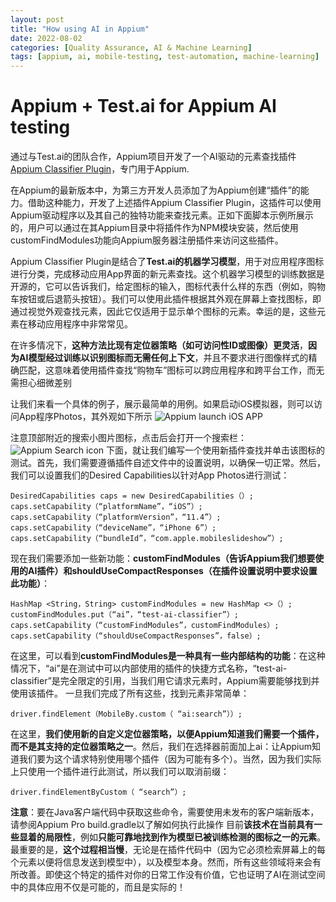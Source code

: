 ```yaml
---
layout: post
title: "How using AI in Appium"
date: 2022-08-02
categories: [Quality Assurance, AI & Machine Learning]
tags: [appium, ai, mobile-testing, test-automation, machine-learning]
---
```


# Appium + Test.ai for Appium AI testing
通过与Test.ai的团队合作，Appium项目开发了一个AI驱动的元素查找插件[Appium Classifier Plugin](https://github.com/testdotai/appium-classifier-plugin)，专门用于Appium.

在Appium的最新版本中，为第三方开发人员添加了为Appium创建“插件”的能力。借助这种能力，开发了上述插件Appium Classifier Plugin，这插件可以使用Appium驱动程序以及其自己的独特功能来查找元素。正如下面脚本示例所展示的，用户可以通过在其Appium目录中将插件作为NPM模块安装，然后使用customFindModules功能向Appium服务器注册插件来访问这些插件。

Appium Classifier Plugin是结合了**Test.ai的机器学习模型**，用于对应用程序图标进行分类，完成移动应用App界面的新元素查找。这个机器学习模型的训练数据是开源的，它可以告诉我们，给定图标的输入，图标代表什么样的东西（例如，购物车按钮或后退箭头按钮）。我们可以使用此插件根据其外观在屏幕上查找图标，即通过视觉外观查找元素，因此它仅适用于显示单个图标的元素。幸运的是，这些元素在移动应用程序中非常常见。

在许多情况下，**这种方法比现有定位器策略（如可访问性ID或图像）更灵活**，**因为AI模型经过训练以识别图标而无需任何上下文**，并且不要求进行图像样式的精确匹配，这意味着使用插件查找“购物车”图标可以跨应用程序和跨平台工作，而无需担心细微差别

让我们来看一个具体的例子，展示最简单的用例。如果启动iOS模拟器，则可以访问App程序Photos，其外观如下所示
![Appium launch iOS APP](https://mmbiz.qpic.cn/mmbiz_png/CMOUUEcN8FdaibD31h2CBSw679F1pbsT77ZZfNnRca1Kpd0cBwNtwB9qrICuMicARvsPrlu5xibK6wQlia90kibYvGA/640?wx_fmt=png&wxfrom=5&wx_lazy=1&wx_co=1)

注意顶部附近的搜索小图片图标，点击后会打开一个搜索栏：
![Appium Search icon](https://mmbiz.qpic.cn/mmbiz_png/CMOUUEcN8FdaibD31h2CBSw679F1pbsT7sv7LssKbLRwrCyrCmiblgyBw4xRjfhRNaKDBLs1PMaGSpVeulPAL7gQ/640?wx_fmt=png&wxfrom=5&wx_lazy=1&wx_co=1)
下面，就让我们编写一个使用新插件查找并单击该图标的测试。首先，我们需要遵循插件自述文件中的设置说明，以确保一切正常。然后，我们可以设置我们的Desired Capabilities以针对App Photos进行测试：
~~~
DesiredCapabilities caps = new DesiredCapabilities（）;
caps.setCapability（“platformName”，“iOS”）;
caps.setCapability（“platformVersion”，“11.4”）;
caps.setCapability（“deviceName”，“iPhone 6”）;
caps.setCapability（“bundleId”，“com.apple.mobileslideshow”）;
~~~
现在我们需要添加一些新功能：**customFindModules（告诉Appium我们想要使用的AI插件）**和**shouldUseCompactResponses（在插件设置说明中要求设置此功能）**：
~~~
HashMap <String，String> customFindModules = new HashMap <>（）;
customFindModules.put（“ai”，“test-ai-classifier”）;
caps.setCapability（“customFindModules”，customFindModules）;
caps.setCapability（“shouldUseCompactResponses”，false）;
~~~
在这里，可以看到**customFindModules是一种具有一些内部结构的功能**：在这种情况下，“ai”是在测试中可以内部使用的插件的快捷方式名称，“test-ai-classifier”是完全限定的引用，当我们用它请求元素时，Appium需要能够找到并使用该插件。
一旦我们完成了所有这些，找到元素非常简单：
~~~
driver.findElement（MobileBy.custom（ “ai:search”））;
~~~
在这里，**我们使用新的自定义定位器策略，以便Appium知道我们需要一个插件，而不是其支持的定位器策略之一**。然后，我们在选择器前面加上ai：让Appium知道我们要为这个请求特别使用哪个插件（因为可能有多个）。当然，因为我们实际上只使用一个插件进行此测试，所以我们可以取消前缀：
~~~
driver.findElementByCustom（ “search”）;
~~~
**注意**：要在Java客户端代码中获取这些命令，需要使用未发布的客户端新版本，请参阅Appium Pro build.gradle以了解如何执行此操作
目前**该技术在当前具有一些显着的局限性**，例如**只能可靠地找到作为模型已被训练检测的图标之一的元素**。最重要的是，**这个过程相当慢**，无论是在插件代码中（因为它必须检索屏幕上的每个元素以便将信息发送到模型中），以及模型本身。然而，所有这些领域将来会有所改善。即使这个特定的插件对你的日常工作没有价值，它也证明了AI在测试空间中的具体应用不仅是可能的，而且是实际的！

[//]: # (These are reference links used in the body of this note and get stripped out when the markdown processor does its job. There is no need to format nicely because it shouldn't be seen. Thanks SO - http://stackoverflow.com/questions/4823468/store-comments-in-markdown-syntax)

   [dill]: <https://github.com/joemccann/dillinger>
